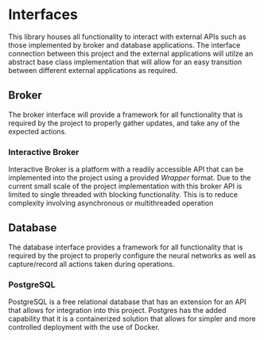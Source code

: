 # Interfaces
This library houses all functionality to interact with external APIs such as those implemented by broker and database applications. The interface connection between this project and the external applications will utilze an abstract base class implementation that will allow for an easy transition between different external applications as required.

## Broker
The broker interface will provide a framework for all functionality that is required by the project to properly gather updates, and take any of the expected actions.

### Interactive Broker
Interactive Broker is a platform with a readily accessible API that can be implemented into the project using a provided *Wrapper* format. Due to the current small scale of the project implementation with this broker API is limited to single threaded with blocking functionality. This is to reduce complexity involving asynchronous or multithreaded operation  

## Database
The database interface provides a framework for all functionality that is required by the project to properly configure the neural networks as well as capture/record all actions taken during operations.

### PostgreSQL
PostgreSQL is a free relational database that has an extension for an API that allows for integration into this project. Postgres has the added capability that it is a containerized solution that allows for simpler and more controlled deployment with the use of Docker.
